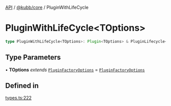[API](../../../packages.md) / [@kubb/core](../index.md) / PluginWithLifeCycle

# PluginWithLifeCycle\<TOptions\>

```ts
type PluginWithLifeCycle<TOptions>: Plugin<TOptions> & PluginLifecycle<TOptions>;
```

## Type Parameters

• **TOptions** *extends* [`PluginFactoryOptions`](PluginFactoryOptions.md) = [`PluginFactoryOptions`](PluginFactoryOptions.md)

## Defined in

[types.ts:222](https://github.com/kubb-project/kubb/blob/dcebbafbee668a7722775212bce85eec29e39573/packages/core/src/types.ts#L222)
